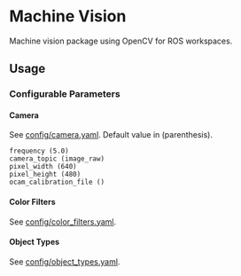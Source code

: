 # Machine Vision

Machine vision package using OpenCV for ROS workspaces.

## Usage

### Configurable Parameters

#### Camera

See [config/camera.yaml](config/camera.yaml). Default value in (parenthesis).

    frequency (5.0)
    camera_topic (image_raw)
    pixel_width (640)
    pixel_height (480)
    ocam_calibration_file ()

#### Color Filters

See [config/color_filters.yaml](config/color_filters.yaml).

#### Object Types

See [config/object_types.yaml](config/object_types.yaml).
